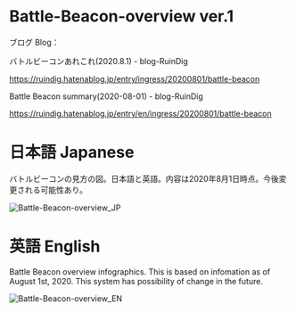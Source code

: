 # Battle-Beacon-overview ver.1

ブログ Blog：

バトルビーコンあれこれ(2020.8.1) - blog-RuinDig

https://ruindig.hatenablog.jp/entry/ingress/20200801/battle-beacon

Battle Beacon summary(2020-08-01) - blog-RuinDig

https://ruindig.hatenablog.jp/entry/en/ingress/20200801/battle-beacon

# 日本語 Japanese

バトルビーコンの見方の図。日本語と英語。内容は2020年8月1日時点。今後変更される可能性あり。

![Battle-Beacon-overview_JP](https://user-images.githubusercontent.com/20723919/124847870-b81f8180-dfd6-11eb-8cd7-d4b46e8c6b4c.png)

# 英語 English

Battle Beacon overview infographics. This is based on infomation as of August 1st, 2020. This system has possibility of change in the future.

![Battle-Beacon-overview_EN](https://user-images.githubusercontent.com/20723919/124847901-ca012480-dfd6-11eb-9e47-5b5e2a4dab40.png)
